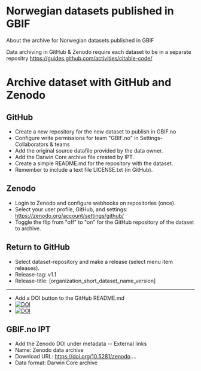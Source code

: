 # Norwegian datasets published in GBIF
About the archive for Norwegian datasets published in GBIF

Data archiving in GitHub & Zenodo require each dataset to be in a separate repositry
https://guides.github.com/activities/citable-code/



# Archive dataset with GitHub and Zenodo

## GitHub
* Create a new repository for the new dataset to publish in GBIF.no
* Configure write permissions for team "GBIF.no" in Settings-Collaborators & teams
* Add the original source datafile provided by the data owner.
* Add the Darwin Core archive file created by IPT.
* Create a simple README.md for the repository with the dataset.
* Remember to include a text file LICENSE.txt (in GitHub).

## Zenodo
* Login to Zenodo and configure webhooks on repositories (once).
* Select your user profile, GitHub, and settings: https://zenodo.org/account/settings/github/
* Toggle the flip from "off" to "on" for the GitHub repository of the dataset to archive.

## Return to GitHub 
* Select dataset-repository and make a release (select menu item releases).
* Release-tag: v1.1
* Release-title: [organization_short_dataset_name_version]
---
* Add a DOI button to the GitHub README.md
* [![DOI](https://zenodo.org/badge/DOI/add-zenodo-doi.svg)](https://doi.org/add-zenodo-doi)
* [![DOI](https://zenodo.org/badge/DOI/add-gbif-doi.svg)](https://doi.org/add-gbif-doi)

## GBIF.no IPT
* Add the Zenodo DOI under metadata -- External links
* Name: Zenodo data archive
* Download URL: https://doi.org/10.5281/zenodo....
* Data format: Darwin Core archive
